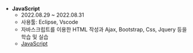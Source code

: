 - **JavaScript**
    - 2022.08.29 ~ 2022.08.31
    - 사용툴: Eclipse, Vscode
    - 자바스크립트를 이용한 HTML 작성과 Ajax, Bootstrap, Css, Jquery 등을 학습 및 실습
    - [JavaScript](%EC%BD%94%EB%94%A9%EC%9E%90%EB%A3%8C/JavaScript)